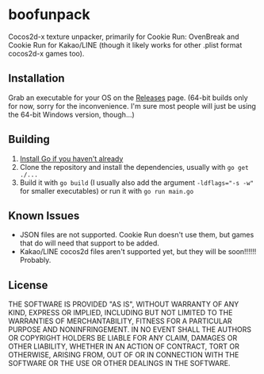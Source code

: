 # boofunpack
Cocos2d-x texture unpacker, primarily for Cookie Run: OvenBreak and Cookie Run for Kakao/LINE (though it likely works for other .plist format cocos2d-x games too).
## Installation
Grab an executable for your OS on the [Releases](./releases) page. (64-bit builds only for now, sorry for the inconvenience. I'm sure most people will just be using the 64-bit Windows version, though...)
## Building
1. [Install Go if you haven't already](https://go.dev/)
2. Clone the repository and install the dependencies, usually with `go get ./...`
3. Build it with `go build` (I usually also add the argument `-ldflags="-s -w"` for smaller executables) or run it with `go run main.go`
## Known Issues
- JSON files are not supported. Cookie Run doesn't use them, but games that do will need that support to be added.
- Kakao/LINE cocos2d files aren't supported yet, but they will be soon!!!!!! Probably.
## License
THE SOFTWARE IS PROVIDED "AS IS", WITHOUT WARRANTY OF ANY KIND, EXPRESS OR IMPLIED, INCLUDING BUT NOT LIMITED TO THE WARRANTIES OF MERCHANTABILITY, FITNESS FOR A PARTICULAR PURPOSE AND NONINFRINGEMENT. IN NO EVENT SHALL THE AUTHORS OR COPYRIGHT HOLDERS BE LIABLE FOR ANY CLAIM, DAMAGES OR OTHER LIABILITY, WHETHER IN AN ACTION OF CONTRACT, TORT OR OTHERWISE, ARISING FROM, OUT OF OR IN CONNECTION WITH THE SOFTWARE OR THE USE OR OTHER DEALINGS IN THE SOFTWARE.